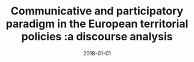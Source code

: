 ---
# Documentation: https://wowchemy.com/docs/managing-content/

title: Communicative and participatory paradigm in the European territorial policies
  :a discourse analysis
subtitle: ''
summary: ''
authors:
- Łukasz Damurski
- Marcin Ł. Oleksy
tags: []
categories: []
date: '2018-01-01'
lastmod: 2022-10-07T05:06:08Z
featured: false
draft: false

# Featured image
# To use, add an image named `featured.jpg/png` to your page's folder.
# Focal points: Smart, Center, TopLeft, Top, TopRight, Left, Right, BottomLeft, Bottom, BottomRight.
image:
  caption: ''
  focal_point: ''
  preview_only: false

# Projects (optional).
#   Associate this post with one or more of your projects.
#   Simply enter your project's folder or file name without extension.
#   E.g. `projects = ["internal-project"]` references `content/project/deep-learning/index.md`.
#   Otherwise, set `projects = []`.
projects: []
publishDate: '2022-10-07T05:06:07.864216Z'
publication_types:
- '2'
abstract: ''
publication: '*European Planning Studies*'
doi: 10.1080/09654313.2018.1462302
links:
- name: URL
  url: https://www.tandfonline.com/eprint/y6WnEqrhGFNZtgP6WA48/full
---